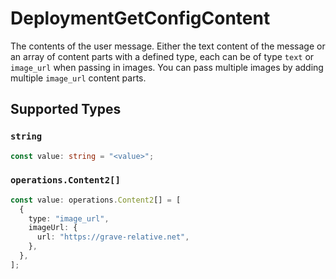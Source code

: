 # DeploymentGetConfigContent

The contents of the user message. Either the text content of the message or an array of content parts with a defined type, each can be of type `text` or `image_url` when passing in images. You can pass multiple images by adding multiple `image_url` content parts. 


## Supported Types

### `string`

```typescript
const value: string = "<value>";
```

### `operations.Content2[]`

```typescript
const value: operations.Content2[] = [
  {
    type: "image_url",
    imageUrl: {
      url: "https://grave-relative.net",
    },
  },
];
```

